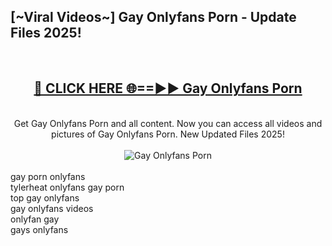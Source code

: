 <h2>[~Viral Videos~] Gay Onlyfans Porn - Update Files 2025!</h2>
<br>
<div align="center">
<h2><a href="https://betterlinks.top/A2PfLJ" rel="nofollow">🔴 CLICK HERE 🌐==►► Gay Onlyfans Porn</a></h2>
<br>
Get Gay Onlyfans Porn and all content. Now you can access all videos and pictures of Gay Onlyfans Porn. New Updated Files 2025!
<br>
<br>
<a href="https://betterlinks.top/A2PfLJ" rel="nofollow" data-target="animated-image.originalLink"><img src="https://i.ibb.co.com/WyWwxjT/player-gif2.gif" alt="Gay Onlyfans Porn" style="max-width: 100%; display: inline-block;" data-target="animated-image.originalImage"></a>
</div>
<br>
gay porn onlyfans<br>
tylerheat onlyfans gay porn<br>
top gay onlyfans<br>
gay onlyfans videos<br>
onlyfan gay<br>
gays onlyfans